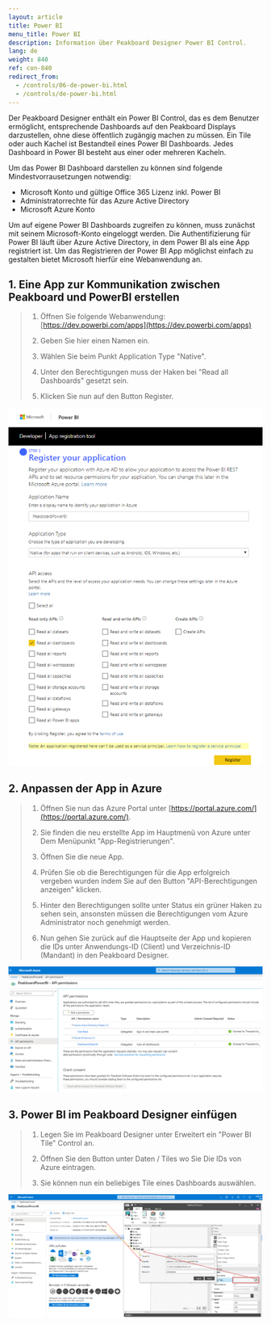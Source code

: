 ```yaml
---
layout: article
title: Power BI  
menu_title: Power BI
description: Information über Peakboard Designer Power BI Control.
lang: de
weight: 840
ref: con-840
redirect_from:
  - /controls/06-de-power-bi.html
  - /controls/de-power-bi.html
---
```


Der Peakboard Designer enthält ein Power BI Control, das es dem Benutzer ermöglicht, entsprechende Dashboards auf den Peakboard Displays darzustellen, ohne diese öffentlich zugängig machen zu müssen. Ein Tile oder auch Kachel ist Bestandteil eines Power BI Dashboards. Jedes Dashboard in Power BI besteht aus einer oder mehreren Kacheln. 

Um das Power BI Dashboard darstellen zu können sind folgende Mindestvorrausetzungen notwendig:

* Microsoft Konto und gültige Office 365 Lizenz inkl. Power BI
* Administratorrechte für das Azure Active Directory
* Microsoft Azure Konto

Um auf eigene Power BI Dashboards zugreifen zu können, muss zunächst mit seinem Microsoft-Konto eingeloggt werden. Die Authentifizierung für Power BI läuft über Azure Active Directory, in dem Power BI als eine App registriert ist.
Um das Registrieren der Power BI App möglichst einfach zu gestalten bietet Microsoft hierfür eine Webanwendung an.


## 1. Eine App zur Kommunikation zwischen Peakboard und PowerBI erstellen

> 1. Öffnen Sie folgende Webanwendung: [https://dev.powerbi.com/apps](https://dev.powerbi.com/apps)
>
> 2. Geben Sie hier einen Namen ein.
>
> 3. Wählen Sie beim Punkt Application Type "Native".
>
> 4. Unter den Berechtigungen muss der Haken bei "Read all Dashboards" gesetzt sein.
>
> 5. Klicken Sie nun auf den Button Register. 
    
![image_1](/assets/images/Controls/Controls-Power/ControlsPowerBI01.png)


## 2. Anpassen der App in Azure

> 1. Öffnen Sie nun das Azure Portal unter [https://portal.azure.com/](https://portal.azure.com/).
> 
> 2. Sie finden die neu erstellte App im Hauptmenü von Azure unter Dem Menüpunkt "App-Registrierungen".
> 
> 3. Öffnen Sie die neue App.
> 
> 4. Prüfen Sie ob die Berechtigungen für die App erfolgreich vergeben wurden indem Sie auf den Button "API-Berechtigungen anzeigen" klicken.
> 
> 5. Hinter den Berechtigungen sollte unter Status ein grüner Haken zu sehen sein, ansonsten müssen die Berechtigungen vom Azure Administrator noch genehmigt werden.
> 
> 6. Nun gehen Sie zurück auf die Hauptseite der App und kopieren die IDs unter Anwendungs-ID (Client) und Verzeichnis-ID (Mandant) in den Peakboard Designer.
    
![image_1](/assets/images/Controls/Controls-Power/ControlsPowerBI02.png)

## 3. Power BI im Peakboard Designer einfügen

> 1. Legen Sie im Peakboard Designer unter Erweitert ein "Power BI Tile" Control an.
> 
> 2. Öffnen Sie den Button unter Daten / Tiles wo Sie Die IDs von Azure eintragen.
> 
> 3. Sie können nun ein beliebiges Tile eines Dashboards auswählen.


![image_1](/assets/images/Controls/Controls-Power/ControlsPowerBI03.png)
